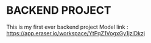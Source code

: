 # BACKEND PROJECT
This is my first ever backend project 
Model link : https://app.eraser.io/workspace/YtPqZ1VogxGy1jzIDkzj
